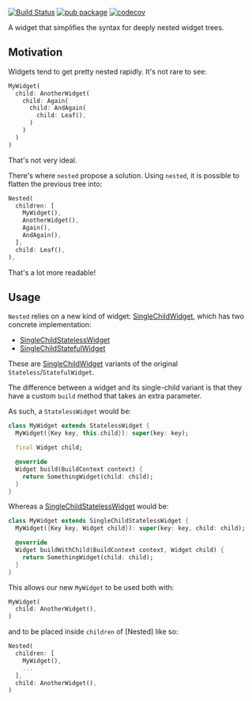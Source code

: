 [![Build Status](https://travis-ci.org/rrousselGit/nested.svg?branch=master)](https://travis-ci.org/rrousselGit/nested)
[![pub package](https://img.shields.io/pub/v/nested.svg)](https://pub.dartlang.org/packages/nested) [![codecov](https://codecov.io/gh/rrousselGit/nested/branch/master/graph/badge.svg)](https://codecov.io/gh/rrousselGit/nested)

A widget that simplifies the syntax for deeply nested widget trees.

## Motivation

Widgets tend to get pretty nested rapidly.
It's not rare to see:

```dart
MyWidget(
  child: AnotherWidget(
    child: Again(
      child: AndAgain(
        child: Leaf(),
      )
    )
  )
)
```

That's not very ideal.

There's where `nested` propose a solution.
Using `nested`, it is possible to flatten the previous tree into:

```dart
Nested(
  children: [
    MyWidget(),
    AnotherWidget(),
    Again(),
    AndAgain(),
  ],
  child: Leaf(),
),
```

That's a lot more readable!

## Usage

`Nested` relies on a new kind of widget: [SingleChildWidget], which has two
concrete implementation:

- [SingleChildStatelessWidget]
- [SingleChildStatefulWidget]

These are [SingleChildWidget] variants of the original `Stateless`/`StatefulWidget`.

The difference between a widget and its single-child variant is that they have
a custom `build` method that takes an extra parameter.

As such, a `StatelessWidget` would be:

```dart
class MyWidget extends StatelessWidget {
  MyWidget({Key key, this.child}): super(key: key);

  final Widget child;

  @override
  Widget build(BuildContext context) {
    return SomethingWidget(child: child);
  }
}
```

Whereas a [SingleChildStatelessWidget] would be:

```dart
class MyWidget extends SingleChildStatelessWidget {
  MyWidget({Key key, Widget child}): super(key: key, child: child);

  @override
  Widget buildWithChild(BuildContext context, Widget child) {
    return SomethingWidget(child: child);
  }
}
```

This allows our new `MyWidget` to be used both with:

```dart
MyWidget(
  child: AnotherWidget(),
)
```

and to be placed inside `children` of [Nested] like so:

```dart
Nested(
  children: [
    MyWidget(),
    ...
  ],
  child: AnotherWidget(),
)
```

[singlechildwidget]: https://pub.dartlang.org/documentation/nested/latest/nested/SingleChildWidget-class.html
[singlechildstatelesswidget]: https://pub.dartlang.org/documentation/nested/latest/nested/SingleChildStatelessWidget-class.html
[singlechildstatefulwidget]: https://pub.dartlang.org/documentation/nested/latest/nested/SingleChildStatefulWidget-class.html
